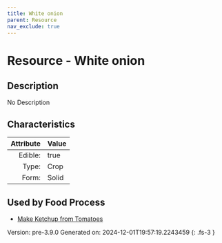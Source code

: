```yaml
---
title: White onion
parent: Resource
nav_exclude: true
---
```

# Resource - White onion

## Description
No Description

## Characteristics

| Attribute      | Value |
|--------:|:------|
|Edible:|true|
|Type:|Crop|
|Form:|Solid|
 



    
## Used by Food Process

- [Make Ketchup from Tomatoes](../food/make-ketchup-from-tomatoes.html)


Version: pre-3.9.0 Generated on: 2024-12-01T19:57:19.2243459
{: .fs-3 }
